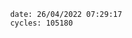 

                date: 26/04/2022 07:29:17
                cycles: 105180

                         
